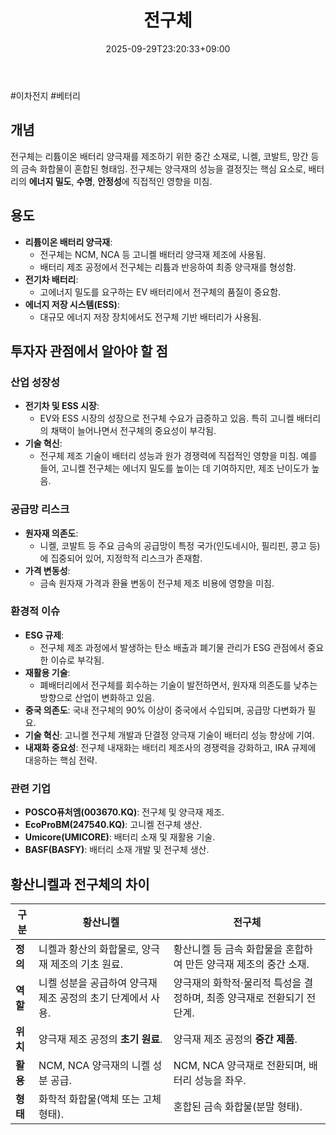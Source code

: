﻿---
title: "전구체"
date: 2025-09-29T23:20:33+09:00
lastmod: 2025-10-02T20:03:35+09:00
type: docs
sidebar:
  open: true
weight: 9
---
<div style="display:none">
  <meta property="article:published_time" content="2025-09-29T14:20:33Z" />
  <meta property="article:modified_time" content="2025-10-02T11:03:35Z" />
</div>
#이차전지 #베터리

## **개념**

전구체는 리튬이온 배터리 양극재를 제조하기 위한 중간 소재로, 니켈, 코발트, 망간 등의 금속 화합물이 혼합된 형태임. 전구체는 양극재의 성능을 결정짓는 핵심 요소로, 배터리의 **에너지 밀도**, **수명**, **안정성**에 직접적인 영향을 미침.

## **용도**

- **리튬이온 배터리 양극재**:
    - 전구체는 NCM, NCA 등 고니켈 배터리 양극재 제조에 사용됨.
    - 배터리 제조 공정에서 전구체는 리튬과 반응하여 최종 양극재를 형성함.
- **전기차 배터리**:
    - 고에너지 밀도를 요구하는 EV 배터리에서 전구체의 품질이 중요함.
- **에너지 저장 시스템(ESS)**:
    - 대규모 에너지 저장 장치에서도 전구체 기반 배터리가 사용됨.

## **투자자 관점에서 알아야 할 점**

### **산업 성장성**

- **전기차 및 ESS 시장**:
    - EV와 ESS 시장의 성장으로 전구체 수요가 급증하고 있음. 특히 고니켈 배터리의 채택이 늘어나면서 전구체의 중요성이 부각됨.
- **기술 혁신**:
    - 전구체 제조 기술이 배터리 성능과 원가 경쟁력에 직접적인 영향을 미침. 예를 들어, 고니켈 전구체는 에너지 밀도를 높이는 데 기여하지만, 제조 난이도가 높음.

### **공급망 리스크**

- **원자재 의존도**:
    - 니켈, 코발트 등 주요 금속의 공급망이 특정 국가(인도네시아, 필리핀, 콩고 등)에 집중되어 있어, 지정학적 리스크가 존재함.
- **가격 변동성**:
    - 금속 원자재 가격과 환율 변동이 전구체 제조 비용에 영향을 미침.

### **환경적 이슈**

- **ESG 규제**:
    - 전구체 제조 과정에서 발생하는 탄소 배출과 폐기물 관리가 ESG 관점에서 중요한 이슈로 부각됨.
- **재활용 기술**:
    - 폐배터리에서 전구체를 회수하는 기술이 발전하면서, 원자재 의존도를 낮추는 방향으로 산업이 변화하고 있음.
- **중국 의존도**: 국내 전구체의 90% 이상이 중국에서 수입되며, 공급망 다변화가 필요.
- **기술 혁신**: 고니켈 전구체 개발과 단결정 양극재 기술이 배터리 성능 향상에 기여.
- **내재화 중요성**: 전구체 내재화는 배터리 제조사의 경쟁력을 강화하고, IRA 규제에 대응하는 핵심 전략.

### **관련 기업**

- **POSCO퓨처엠(003670.KQ)**: 전구체 및 양극재 제조.
- **EcoProBM(247540.KQ)**: 고니켈 전구체 생산.
- **Umicore(UMICORE)**: 배터리 소재 및 재활용 기술.
- **BASF(BASFY)**: 배터리 소재 개발 및 전구체 생산.

## **황산니켈과 전구체의 차이**

|**구분**|**황산니켈**|**전구체**|
|---|---|---|
|**정의**|니켈과 황산의 화합물로, 양극재 제조의 기초 원료.|황산니켈 등 금속 화합물을 혼합하여 만든 양극재 제조의 중간 소재.|
|**역할**|니켈 성분을 공급하여 양극재 제조 공정의 초기 단계에서 사용.|양극재의 화학적·물리적 특성을 결정하며, 최종 양극재로 전환되기 전 단계.|
|**위치**|양극재 제조 공정의 **초기 원료**.|양극재 제조 공정의 **중간 제품**.|
|**활용**|NCM, NCA 양극재의 니켈 성분 공급.|NCM, NCA 양극재로 전환되며, 배터리 성능을 좌우.|
|**형태**|화학적 화합물(액체 또는 고체 형태).|혼합된 금속 화합물(분말 형태).|
